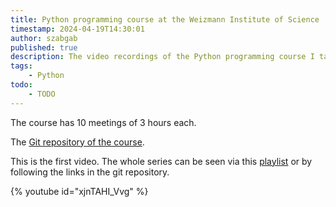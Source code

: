 ```yaml
---
title: Python programming course at the Weizmann Institute of Science
timestamp: 2024-04-19T14:30:01
author: szabgab
published: true
description: The video recordings of the Python programming course I taught at the Weizmann Institute in the Spring semester of 2024
tags:
    - Python
todo:
    - TODO
---
```



The course has 10 meetings of 3 hours each.

The [Git repository of the course](https://github.com/szabgab/wis-python-course-2024-04).

This is the first video. The whole series can be seen via this [playlist](https://www.youtube.com/playlist?list=PLw7UYp3N0eUa2UsQxT9e-uDKdidO62Tsy) or by following the links in the git repository.

{% youtube id="xjnTAHI_Vvg" %}



